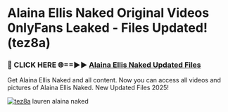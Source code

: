 # Alaina Ellis Naked Original Videos 0nlyFans Leaked - Files Updated! (tez8a)

<h3>🔴 CLICK HERE 🌐==►► <a href="https://tinyurl.com/yckcrads" rel="nofollow">Alaina Ellis Naked Updated Files</a></h3>

Get Alaina Ellis Naked and all content. Now you can access all videos and pictures of Alaina Ellis Naked. New Updated Files 2025!

[![tez8a](https://i.imgur.com/hpKpOFt.gif)](https://tinyurl.com/yckcrads)
lauren alaina naked